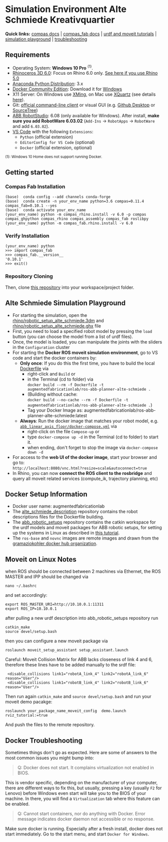 # Simulation Environment Alte Schmiede Kreativquartier

**Quick links:** [compas docs](https://compas-dev.github.io/main/) | [compas_fab docs](https://gramaziokohler.github.io/compas_fab/latest/) | [urdf and moveit tutorials](https://gramaziokohler.github.io/compas_fab/latest/examples/03_backends_ros/07_ros_create_urdf_ur5_with_measurement_tool.html) | [simulation playground](#Alte-Schmiede-Simulation-Playground) | [troubleshooting](#docker-troubleshooting)

## Requirements

* Operating System: **Windows 10 Pro** <sup>(1)</sup>.
* [Rhinoceros 3D 6.0](https://www.rhino3d.com/): Focus on Rhino 6.0 only. [See here if you use Rhino 5.0](#rhino-50)
* [Anaconda Python Distribution](https://www.anaconda.com/download/): 3.x
* [Docker Community Edition](https://www.docker.com/get-started): Download it for [Windows](https://store.docker.com/editions/community/docker-ce-desktop-windows)
* X11 Server: On Windows use [XMing](https://sourceforge.net/projects/xming/), on Mac use [XQuartz](https://www.xquartz.org/) (see details [here](https://medium.com/@mreichelt/how-to-show-x11-windows-within-docker-on-mac-50759f4b65cb)).
* Git: [official command-line client](https://git-scm.com/) or visual GUI (e.g. [Github Desktop](https://desktop.github.com/) or [SourceTree](https://www.sourcetreeapp.com/))
* [ABB RobotStudio](https://new.abb.com/products/robotics/robotstudio/downloads): 6.08 (only available for Windows). After install, **make sure you add RobotWare 6.03.02** (`Add-Ins` -> `RobotApps` -> `RobotWare` and add `6.03.02`).
* [VS Code](https://code.visualstudio.com/) with the following `Extensions`:
  * `Python` (official extension)
  * `EditorConfig for VS Code` (optional)
  * `Docker` (official extension, optional)

<sup>(1): Windows 10 Home does not support running Docker.</sup>


## Getting started

### Compas Fab Installation
    
    (base)  conda config --add channels conda-forge
    (base)  conda create -n your_env_name python=3.6 compas=0.11.4 compas_fab=0.10.1 --yes
    (base)  conda activate your_env_name
    (your_env_name) python -m compas_rhino.install -v 6.0 -p compas compas_ghpython compas_rhino compas_assembly compas_fab roslibpy
    (your_env_name) python -m compas_fab.rhino.install -v 6.0
    
### Verify Installation

    (your_env_name) python
    >>> import compas_fab
    >>> compas_fab.__version__
    '0.10.1'
    >>> exit()

### Repository Cloning
Then, clone [this repository](https://github.com/augmentedfabricationlab/alte_schmiede) into your workspace/project folder.    

## Alte Schmiede Simulation Playground

* For starting the simulation, open the [rhino/robotic_setup_alte_schmiede.3dm](rhino/robotic_setup_alte_schmiede.3dm) and [rhino/robotic_setup_alte_schmiede.ghx](rhino/robotic_setup_alte_schmiede.ghx) file
* First, you need to load a specified robot model by pressing the `load` button (you can choose the model from a list of urdf files).
* Once, the model is loaded, you can manipulate the joints with the sliders in the `Configuration` cluster
* For starting the __Docker ROS moveit simulation environment__, go to VS code and start the docker containers by:
  * __Only once__: If you do this the first time, you have to build the local [Dockerfile](docker\docker-images\Dockerfile) via 
    * right-click and `Build` or 
    * in the Terminal (cd to folder) via<br/> `docker build --rm -f Dockerfile -t augmentedfabricationlab/ros-abb-planner-alte-schmiede .` 
    * (Building without cache:<br/> `docker build --no-cache --rm -f Dockerfile -t augmentedfabricationlab/ros-abb-planner-alte-schmiede .`)
    * Tag your Docker Image as: augmentedfabricationlab/ros-abb-planner-alte-schmiede:latest
  * __Always__: Run the docker image that matches your robot model, e.g. [`abb_linear_axis_floor/docker-compose.yml`](docker/ros-systems/abb_linear_axis_floor/docker-compose.yml) via 
    * right-click on the file `Compose-up` or 
    * type `docker-compose up -d` in the Terminal (cd to folder) to start it.
    * when ending, don't forget to stop the image via `docker-compose down -d`
* For access to the __web UI of the docker image__, start your browser and go to:<br/>
`http://localhost:8080/vnc.html?resize=scale&autoconnect=true`
* In Rhino, you can now __connect the ROS client to the rosbridge__ and query all moveit related services (compute_ik, trajectory planning, etc)


## Docker Setup Information
* Docker user name: augmentedfabricationlab
* The [alte_schmiede_description](https://github.com/augmentedfabricationlab/alte_schmiede_description.git) repository contains the robot descriptions files for the Dockerfile building.
* The [abb_robotic_setups](https://github.com/augmentedfabricationlab/abb_robotic_setups.git) repository contains the catkin workspace for the urdf models and moveit packages for ABB robotic setups, for setting up the systems in Linux as described in [this tutorial](https://gramaziokohler.github.io/compas_fab/latest/examples/03_backends_ros/07_ros_create_urdf_ur5_with_measurement_tool.html).
* The `ros-base` and `novnc` images are remote images and drawn from the [gramaziokohler docker hub organization](https://hub.docker.com/u/gramaziokohler).

## Moveit on Linux Notes

when ROS should be connected between 2 machines via Ethernet, the ROS MASTER and IPP should be changed via

    nano ~/.bashrc
    
and set accordingly:

    export ROS_MASTER_URI=http://10.10.0.1:11311
    export ROS_IP=10.10.0.1
    
 after pulling a new urdf description into abb_robotic_setups repository run
    
    catkin_make
    source devel/setup.bash
 
 then you can configure a new moveit package via
 
    roslaunch moveit_setup_assistant setup_assistant.launch
    
 Careful: Moveit Collision Matrix for ABB lacks closeness of link 4 and 6, therefore these lines have to be added manually to the srdf file:
 
     <disable_collisions link1="robotA_link_4" link2="robotA_link_6" reason="User"/>
     <disable_collisions link1="robotB_link_4" link2="robotB_link_6" reason="User"/>
 
 
 Then run again `catkin_make` and `source devel/setup.bash` and run your moveit demo pacakge:
 
    roslaunch your_package_name_moveit_config  demo.launch rviz_tutorial:=true
    
 And push the files to the remote repository.

## Docker Troubleshooting

Sometimes things don't go as expected. Here are some of answers to the most common issues you might bump into:

> Q: Docker does not start. It complains virtualization not enabled in BIOS.

This is vendor specific, depending on the manufacturer of your computer, there are different ways to fix this, but usually, pressing a key (usually `F2` for Lenovo) before Windows even start will take you to the BIOS of your machine. In there, you will find a `Virtualization` tab where this feature can be enabled.

> Q: Cannot start containers, nor do anything with Docker. Error message indicates docker daemon not accessible or no response.

Make sure docker is running. Especially after a fresh install, docker does not start immediately. Go to the start menu, and start `Docker for Windows`.


